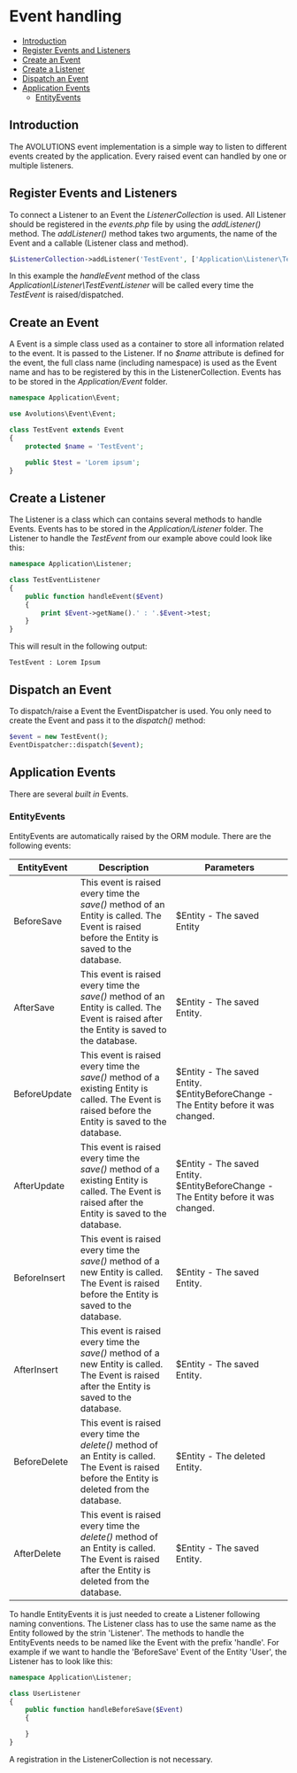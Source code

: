# Event handling

* [Introduction](#introduction)
* [Register Events and Listeners](#register-events-and-listeners)
* [Create an Event](#create-an-event)
* [Create a Listener](#create-a-listener)
* [Dispatch an Event](#dispatch-an-event)
* [Application Events](#application-events)
  * [EntityEvents](#entityevents)

## Introduction

The AVOLUTIONS event implementation is a simple way to listen to different events created by the application.
Every raised event can handled by one or multiple listeners.

## Register Events and Listeners
To connect a Listener to an Event the *ListenerCollection* is used. All Listener should be registered in the *events.php* file by using the *addListener()* method.
The *addListener()* method takes two arguments, the name of the Event and a callable (Listener class and method).
```php
$ListenerCollection->addListener('TestEvent', ['Application\Listener\TestEventListener', 'handleEvent']);
```

In this example the *handleEvent* method of the class *Application\Listener\TestEventListener* will be called every time the *TestEvent* is raised/dispatched.

## Create an Event

A Event is a simple class used as a container to store all information related to the event. It is passed to the Listener.
If no *$name* attribute is defined for the event, the full class name (including namespace) is used as the Event name and has to be registered by this in the ListenerCollection.
Events has to be stored in the *Application/Event* folder.
```php
namespace Application\Event;

use Avolutions\Event\Event;

class TestEvent extends Event
{
    protected $name = 'TestEvent';

    public $test = 'Lorem ipsum';
}
```
## Create a Listener

The Listener is a class which can contains several methods to handle Events. Events has to be stored in the *Application/Listener* folder. The Listener to handle the *TestEvent* from our example above could look like this:

```php
namespace Application\Listener;

class TestEventListener
{
    public function handleEvent($Event)
    {
        print $Event->getName().' : '.$Event->test;
    }
}
```
This will result in the following output:
```
TestEvent : Lorem Ipsum
```
## Dispatch an Event
To dispatch/raise a Event the EventDispatcher is used. You only need to create the Event and pass it to the *dispatch()* method:
```php
$event = new TestEvent();
EventDispatcher::dispatch($event);
```
## Application Events

There are several *built in* Events.

### EntityEvents
EntityEvents are automatically raised by the ORM module. There are the following events:

EntityEvent | Description | Parameters
--- | --- | ---
BeforeSave | This event is raised every time the *save()* method of an Entity is called. The Event is raised before the Entity is saved to the database. | $Entity - The saved Entity
 AfterSave | This event is raised every time the *save()* method of an Entity is called. The Event is raised after the Entity is saved to the database. | $Entity - The saved Entity.
BeforeUpdate | This event is raised every time the *save()* method of a existing Entity is called. The Event is raised before the Entity is saved to the database. | $Entity - The saved Entity. $EntityBeforeChange - The Entity before it was changed.
AfterUpdate | This event is raised every time the *save()* method of a existing Entity is called. The Event is raised after the Entity is saved to the database. | $Entity - The saved Entity. $EntityBeforeChange - The Entity before it was changed.
BeforeInsert | This event is raised every time the *save()* method of a new Entity is called. The Event is raised before the Entity is saved to the database. | $Entity - The saved Entity.
AfterInsert | This event is raised every time the *save()* method of a new Entity is called. The Event is raised after the Entity is saved to the database. | $Entity - The saved Entity.
BeforeDelete | This event is raised every time the *delete()* method of an Entity is called. The Event is raised before the Entity is deleted from the database. | $Entity - The deleted Entity.
 AfterDelete | This event is raised every time the *delete()* method of an Entity is called. The Event is raised after the Entity is deleted from the database. | $Entity - The saved Entity.

To handle EntityEvents it is just needed to create a Listener following naming conventions. The Listener class has to use the same name as the Entity followed by the strin 'Listener'.
The methods to handle the EntityEvents needs to be named like the Event with the prefix 'handle'. For example if we want to handle the 'BeforeSave' Event of the Entity 'User', the Listener has to look like this:

```php
namespace Application\Listener;

class UserListener
{
    public function handleBeforeSave($Event)
    {

    }
}
```

A registration in the ListenerCollection is not necessary.